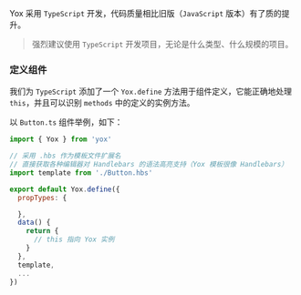 Yox 采用 `TypeScript` 开发，代码质量相比旧版（`JavaScript` 版本）有了质的提升。

> 强烈建议使用 `TypeScript` 开发项目，无论是什么类型、什么规模的项目。

### 定义组件

我们为 `TypeScript` 添加了一个 `Yox.define` 方法用于组件定义，它能正确地处理 `this`，并且可以识别 `methods` 中的定义的实例方法。

以 `Button.ts` 组件举例，如下：

```js
import { Yox } from 'yox'

// 采用 .hbs 作为模板文件扩展名
// 直接获取各种编辑器对 Handlebars 的语法高亮支持（Yox 模板很像 Handlebars）
import template from './Button.hbs'

export default Yox.define({
  propTypes: {

  },
  data() {
    return {
      // this 指向 Yox 实例
    }
  },
  template,
  ...
})
```